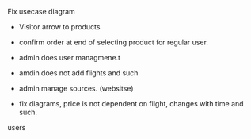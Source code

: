 Fix usecase diagram
- Visitor arrow to products
- confirm order at end of selecting product for regular user.

- admin does user managmene.t
- amdin does not add flights and such
- admin manage sources. (websitse)


- fix diagrams, price is not dependent on flight, changes with time and such.

users
